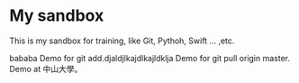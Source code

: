 # My sandbox

This is my sandbox for training, like Git, Pythoh, Swift ... ,etc.

bababa Demo for git add.djaldjlkajdlkajldklja
Demo for git pull origin master.
Demo at 中山大學。
